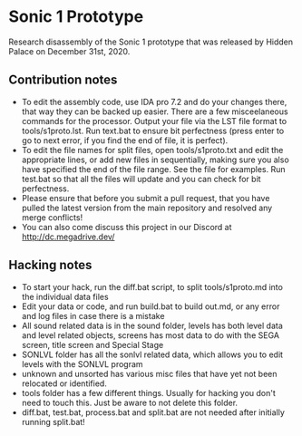 # Sonic 1 Prototype
Research disassembly of the Sonic 1 prototype that was released by Hidden Palace on December 31st, 2020.
## Contribution notes
* To edit the assembly code, use IDA pro 7.2 and do your changes there, that way they can be backed up easier. There are a few misceelaneous commands for the processor. Output your file via the LST file format to tools/s1proto.lst. Run text.bat to ensure bit perfectness (press enter to go to next error, if you find the end of file, it is perfect).
* To edit the file names for split files, open tools/s1proto.txt and edit the appropriate lines, or add new files in sequentially, making sure you also have specified the end of the file range. See the file for examples. Run test.bat so that all the files will update and you can check for bit perfectness.
* Please ensure that before you submit a pull request, that you have pulled the latest version from the main repository and resolved any merge conflicts!
* You can also come discuss this project in our Discord at http://dc.megadrive.dev/

## Hacking notes
* To start your hack, run the diff.bat script, to split tools/s1proto.md into the individual data files
* Edit your data or code, and run build.bat to build out.md, or any error and log files in case there is a mistake
* All sound related data is in the sound folder, levels has both level data and level related objects, screens has most data to do with the SEGA screen, title screen and Special Stage
* SONLVL folder has all the sonlvl related data, which allows you to edit levels with the SONLVL program
* unknown and unsorted has various misc files that have yet not been relocated or identified.
* tools folder has a few different things. Usually for hacking you don't need to touch this. Just be aware to not delete this folder.
* diff.bat, test.bat, process.bat and split.bat are not needed after initially running split.bat!
